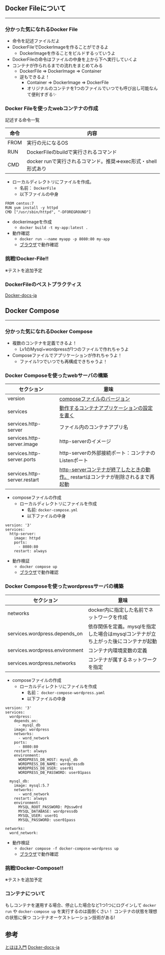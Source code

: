## Docker Fileについて
---
### 分かった気になれるDocker File
- 命令を記述ファイルだよ
- DockerFileでDockerImageを作ることができるよ
  - DockerImageを作ることをビルドするっていうよ
- DockerFileの命令はファイルの中身を上から下へ実行していくよ  
- コンテナが作られるまでの流れをまとめてみる
  - DockerFile => DockerImage => Container
   - 逆もできるよ！
     - Container => DockerImage => DockerFile 
     - オリジナルのコンテナを1つのファイルでいつでも呼び出し可能なんて便利すぎる✨

### Docker Fileを使ったwebコンテナの作成
記述する命令一覧

| 命令 | 内容 |
| - | - |
| FROM | 実行の元になるOS |
| RUN | DockerFileのbuildで実行されるコマンド |
| CMD | docker runで実行されるコマンド。推奨=>exec形式・shell形式あり |

- ローカルディレクトリにファイルを作成。
  - 名前： ` DockerFile `
  - 以下ファイルの中身

```
FROM centos:7
RUN yum install -y httpd
CMD ["/usr/sbin/httpd", "-DFOREGROUND"]
```

- dockerimageを作成
  - ` docker build -t my-app:latest . `
- 動作確認
  - ` docker run --name myapp -p 8080:80 my-app `
  - [ブラウザ](http://127.0.0.1:8080)で動作確認

### 挑戦!Docker-File!!
※テストを追加予定

### DockerFileのベストプラクティス
[Docker-docs-ja](https://docs.docker.jp/develop/develop-images/dockerfile_best-practices.html)

## Docker Compose
---
### 分かった気になれるDocker Compose
- 複数のコンテナを定義できるよ！
  - Lv1のMysql+wordpressが1つのファイルで作れちゃうよ
- Composeファイルでアプリケーションが作れちゃうよ！
  - ファイル1つでいつでも再構成できちゃうよ！

### Docker Composeを使ったwebサーバの構築

| セクション | 意味 |
| - | - |
| version | [composeファイルのバージョン](https://docs.docker.jp/compose/compose-file/compose-versioning.html) |
| services | [動作するコンテナアプリケーションの設定を書く](https://docs.docker.jp/compose/compose-file/index.html#services-top-level-element:~:text=I%27m%20running%20%24%7BCOMPOSE_PROJECT_NAME%7D%22-,services%20%E3%83%88%E3%83%83%E3%83%97%E3%83%AC%E3%83%99%E3%83%AB%E8%A6%81%E7%B4%A0,-%E3%82%B5%E3%83%BC%E3%83%93%E3%82%B9) |
| services.http-server | ファイル内のコンテナアプリ名 |
| services.http-server.image | http-serverのイメージ |
| services.http-server.ports | http-serverの外部接続ポート：コンテナのListenポート |
| services.http-server.restart | [http-serverコンテナが終了したときの動作。](https://docs.docker.jp/compose/compose-file/index.html#services-top-level-element:~:text=%E4%BD%9C%E6%88%90%E3%81%97%E3%81%BE%E3%81%99%E3%80%82-,restart,-restart%20%E3%81%AF%E3%80%81%E3%82%B3%E3%83%B3%E3%83%86%E3%83%8A) restartはコンテナが削除されるまで再起動 |

- composeファイルの作成
  - ローカルディレクトリにファイルを作成
    - 名前: `docker-compose.yml`
    - 以下ファイルの中身

```
version: '3'
services:
  http-server:
    image: httpd
    ports:
      - 8080:80
    restart: always
```
- 動作検証
  - ` docker compose up `
  - [ブラウザ](http://127.0.0.1:8080)で動作確認

### Docker Composeを使ったwordpressサーバの構築

| セクション | 意味 |
| - | - |
| networks | docker内に指定した名前でネットワークを作成 |
| services.wordpress.depends_on | 依存関係を定義。mysqlを指定した場合はmysqlコンテナが立ち上がった後にコンテナが起動 |
| services.wordpress.environment | コンテナ内環境変数の定義 |
| services.wordpress.networks | コンテナが属するネットワークを指定 |

- composeファイルの作成
  - ローカルディレクトリにファイルを作成
    - 名前： ` docker-compose-wordpress.yaml `
    - 以下ファイルの中身

```
version: '3'
services:
  wordpress:
    depends_on:
      - mysql_db
    image: wordpress
    networks:
      - word_network
    ports:
      - 8080:80
    restart: always
    environment:
      WORDPRESS_DB_HOST: mysql_db
      WORDPRESS_DB_NAME: wordpressdb
      WORDPRESS_DB_USER: user01
      WORDPRESS_DB_PASSWORD: user01pass

  mysql_db:
    image: mysql:5.7
    networks:
      - word_network
    restart: always
    environment:
      MYSQL_ROOT_PASSWORD: P@ssw0rd 
      MYSQL_DATABASE: wordpressdb 
      MYSQL_USER: user01 
      MYSQL_PASSWORD: user01pass

networks:
  word_network:
```

- 動作検証
  - ` docker compose -f docker-compose-wordpress up `
  - [ブラウザ](http://127.0.0.1:8080)で動作確認

### 挑戦!Docker-Compose!!
※テストを追加予定

### コンテナについて
もしコンテナを運用する場合、停止した場合など1つ1つにログインして ` docker run ` や ` docker-compose up ` を実行するのは面倒くさい！
コンテナの状態を理想の状態に保つ コンテナオーケストレーション技術がある!


## 参考
[とほほ入門](https://www.tohoho-web.com/docker/dockerfile.html)
[Docker-docs-ja](https://docs.docker.jp/)